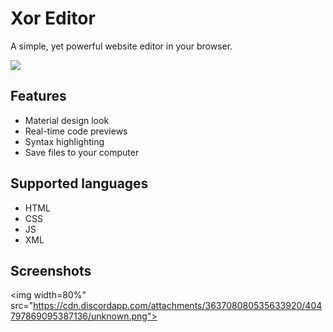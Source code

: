 # Xor Editor
A simple, yet powerful website editor in your browser.

[![](https://img.shields.io/badge/Try%20it-online-brightgreen.svg)](https://xor-editor.github.io/xor)

## Features

 - Material design look
 - Real-time code previews
 - Syntax highlighting
 - Save files to your computer

## Supported languages

 - HTML
 - CSS
 - JS
 - XML

## Screenshots

<img width=80%" src="https://cdn.discordapp.com/attachments/363708080535633920/404797869095387136/unknown.png">
